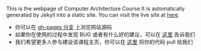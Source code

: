This is the webpage of Computer Architecture Course
It is automatically generated by Jekyll into a static site. You can visit the live site at [here](http://hazirguo.github.com/ca2014_fall).


* 你可以在 [gh-pages 分支](https://github.com/hazirguo/ca2014_fall/tree/gh-pages) 上浏览网站源码
* 如果你在使用的过程中发现 BUG 或者有什么好的建议，可以在 [这里](https://github.com/hazirguo/ca2014_fall/issues) 告诉我们
* 我们希望更多人参与建设该课程主页，你可以在 [这里](https://github.com/hazirguo/ca2014_fall/pulls) 将你的代码 pull 给我们
